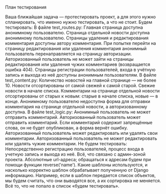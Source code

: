 План тестирования

Ваша ближайшая задача — протестировать проект, а для этого нужно спланировать, что именно нужно тестировать, а что не стоит.
Будем тестировать:
В файле test_routes.py:
Главная страница доступна анонимному пользователю.
Страница отдельной новости доступна анонимному пользователю.
Страницы удаления и редактирования комментария доступны автору комментария.
При попытке перейти на страницу редактирования или удаления комментария анонимный пользователь перенаправляется на страницу авторизации.
Авторизованный пользователь не может зайти на страницы редактирования или удаления чужих комментариев (возвращается ошибка 404).
Страницы регистрации пользователей, входа в учётную запись и выхода из неё доступны анонимным пользователям.
В файле test_content.py:
Количество новостей на главной странице — не более 10.
Новости отсортированы от самой свежей к самой старой. Свежие новости в начале списка.
Комментарии на странице отдельной новости отсортированы от старых к новым: старые в начале списка, новые — в конце.
Анонимному пользователю недоступна форма для отправки комментария на странице отдельной новости, а авторизованному доступна.
В файле test_logic.py:
Анонимный пользователь не может отправить комментарий.
Авторизованный пользователь может отправить комментарий.
Если комментарий содержит запрещённые слова, он не будет опубликован, а форма вернёт ошибку.
Авторизованный пользователь может редактировать или удалять свои комментарии.
Авторизованный пользователь не может редактировать или удалять чужие комментарии.
Не будем тестировать:
Непосредственно регистрацию пользователей, процесс входа в учетную запись и выхода из неё.
Всё, что связано с админ-зоной проекта.
Абсолютные url-адреса; обращаться к адресам будем при помощи функции reverse('name').
Какие шаблоны используются, и насколько корректно шаблон обрабатывает полученную от Django информацию. Например, если в шаблон передается список объектов, мы будем считать, что они выводятся все, а их сортировка не меняется.
Всё то, что не попало в список «будем тестировать».

